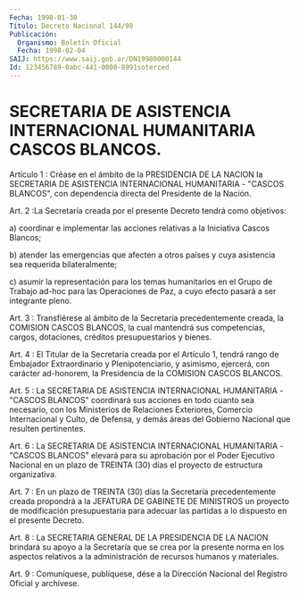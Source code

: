 ```yaml
---
Fecha: 1998-01-30
Título: Decreto Nacional 144/98
Publicación:
  Organismo: Boletín Oficial
  Fecha: 1998-02-04
SAIJ: https://www.saij.gob.ar/DN19980000144
Id: 123456789-0abc-441-0000-8991soterced
---
```

# SECRETARIA DE ASISTENCIA INTERNACIONAL HUMANITARIA CASCOS BLANCOS.

<a id="1"></a>
Artículo 1 : Créase en el ámbito de la PRESIDENCIA DE  LA NACION la SECRETARIA   DE  ASISTENCIA  INTERNACIONAL  HUMANITARIA  -  "CASCOS BLANCOS", con  dependencia  directa  del  Presidente  de  la Nación.

<a id="2"></a>
Art.  2 :La Secretaría creada por el presente Decreto tendrá  como objetivos:

a) coordinar  e  implementar las acciones relativas a la Iniciativa Cascos Blancos;

b) atender las emergencias  que  afecten  a  otros  países  y  cuya asistencia sea requerida bilateralmente;

c) asumir la representación para los temas humanitarios en el Grupo de Trabajo ad-hoc para las Operaciones de Paz, a cuyo efecto pasará a ser integrante pleno.

<a id="3"></a>
Art.  3  :  Transfiérese al ámbito de la Secretaría precedentemente creada,  la  COMISION    CASCOS  BLANCOS,  la  cual  mantendrá  sus competencias, cargos, dotaciones, créditos presupuestarios y bienes.

<a id="4"></a>
Art. 4 : El Titular de la  Secretaría  creada  por  el  Artículo 1, tendrá  rango  de  Embajador  Extraordinario y Plenipotenciario,  y asimismo, ejercerá, con carácter  ad-honorem,  la Presidencia de la COMISION CASCOS BLANCOS.

<a id="5"></a>
Art.  5 : La SECRETARIA DE ASISTENCIA INTERNACIONAL  HUMANITARIA  - "CASCOS  BLANCOS"  coordinará  sus  acciones  en  todo  cuanto  sea necesario,  con  los Ministerios de Relaciones Exteriores, Comercio Internacional y Culto,  de  Defensa,  y  demás  áreas  del Gobierno Nacional que resulten pertinentes.

<a id="6"></a>
Art.  6 : La SECRETARIA DE ASISTENCIA INTERNACIONAL HUMANITARIA  - "CASCOS BLANCOS"  elevará para su aprobación por el Poder Ejecutivo Nacional en un plazo de TREINTA (30) días el proyecto de estructura organizativa.

<a id="7"></a>
Art. 7 : En un plazo de TREINTA (30) días la Secretaría precedentemente creada  propondrá  a  la  JEFATURA  DE  GABINETE DE MINISTROS  un proyecto de modificación presupuestaria para  adecuar las partidas a lo dispuesto en el presente Decreto.

<a id="8"></a>
Art. 8 : La  SECRETARIA  GENERAL  DE  LA  PRESIDENCIA  DE LA NACION brindará su apoyo a la Secretaría que se crea por la presente norma en los aspectos relativos a la administración de recursos humanos y materiales.

<a id="9"></a>
Art. 9 : Comuníquese, publíquese, dése a la Dirección Nacional  del Registro  Oficial  y  archívese.